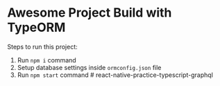 # Awesome Project Build with TypeORM

Steps to run this project:

1. Run `npm i` command
2. Setup database settings inside `ormconfig.json` file
3. Run `npm start` command
#   r e a c t - n a t i v e - p r a c t i c e - t y p e s c r i p t - g r a p h q l  
 